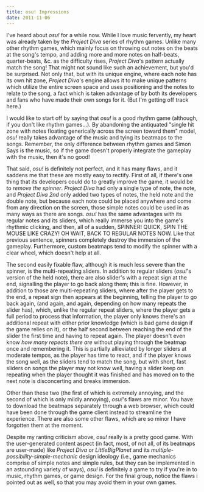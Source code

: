 ```yaml
---
title: osu! Impressions
date: 2011-11-06
---
```


I've heard about <i>osu!</i> for a while now.  While I love music
fervently, my heart was already taken by the <i>Project Diva</i> series
of rhythm games.  Unlike many other rhythm games, which mainly focus on
throwing out notes on the beats at the song's tempo, and adding more and
more notes on half-beats, quarter-beats, &c. as the difficulty rises,
<i>Project Diva</i>'s pattern actually match the song!  That might not
sound like such an achievement, but you'd be surprised.  Not only that,
but with its unique engine, where each note has its own hit zone,
<i>Project Diva</i>'s engine allows it to make unique patterns which
utilize the entire screen space and uses positioning and the notes to
relate to the song, a fact which is taken advantage of by both its
developers and fans who have made their own songs for it. (But I'm
getting off track here.)

I would like to start off by saying that <i>osu!</i> is a good rhythm
game (although, if you don't like rhythm games...).  By abandoning the
antiquated "single hit zone with notes floating generically across the
screen toward them" model, <i>osu!</i> really takes advantage of the
music and tying its beatmaps to the songs.  Remember, the only
difference between rhythm games and Simon Says is the music, so if the
game doesn't properly integrate the gameplay with the music, then it's
no good!

That said, <i>osu!</i> is definitely not perfect, and it has many flaws,
and it saddens me that these are mostly easy to rectify.  First of all,
if there's one thing that its developers could do to greatly improve the
game, it would be to <i>remove the spinner</i>.  <i>Project Diva</i> had
only a single type of note, the note, and <i>Project Diva 2nd</i> only
added two types of notes, the held note and the double note, but because
each note could be placed anywhere and come from any direction on the
screen, those simple notes could be used in as many ways as there are
songs.  <i>osu!</i> has the same advantages with its regular notes and
its sliders, which really immerse you into the game's rhythmic clicking,
and then, all of a sudden, SPINNER! QUICK, SPIN THE MOUSE LIKE CRAZY! OH
WAIT, BACK TO REGULAR NOTES NOW.  Like that previous sentence, spinners
completely destroy the immersion of the gameplay.  Furthermore, custom
beatmaps tend to modify the spinner with a clear wheel, which doesn't
help at all.

The second easily fixable flaw, although it is much less severe than the
spinner, is the multi-repeating sliders.  In addition to regular sliders
(<i>osu!</i>'s version of the held note), there are also slider's with a
repeat sign at the end, signalling the player to go back along them;
this is fine.  However, in addition to those are multi-repeating
sliders, where after the player gets to the end, a repeat sign then
appears at the beginning, telling the player to go back again, (and
again, and again, depending on how many repeats the slider has), which,
unlike the regular repeat sliders, where the player gets a full period
to process that information, the player only knows there's an additional
repeat with either prior knowledge (which is bad game design if the game
relies on it), or the half second between reaching the end of the slider
the first time and having to repeat again.  The player doesn't even know
<i>how many repeats there are</i> without playing through the beatmap
once and remembering it.  This is partially allieviated by longer
sliders at moderate tempos, as the player has time to react, and if the
player knows the song well, as the sliders tend to match the song, but
with short, fast sliders on songs the player may not know well, having a
slider keep on repeating when the player thought it was finished and has
moved on to the next note is disconcerting and breaks immersion.

Other than these two (the first of which is extremely annoying, and the
second of which is only mildly annoying), <i>osu!</i>'s flaws are minor.
You have to download the beatmaps separately through a web browser,
which could have been done through the game client instead to streamline
the experience.  There are also some other flaws, which are so minor I
have forgotten them at the moment.

Despite my ranting criticism above, <i>osu!</i> really is a pretty good
game.  With the user-generated content aspect (in fact, most, of not
all, of its beatmaps are user-made) like <i>Project Diva</i> or
<i>LittleBigPlanet</i> and its
<i>multiple-possibility-simple-mechanic</i> design ideology (i.e., game
mechanics comprise of simple notes and simple rules, but they can be
implemented in an astounding variety of ways), <i>osu!</i> is definitely
a game to try if you're in to music, rhythm games, or game design.  For
the final group, notice the flaws i pointed out as well, so that you may
avoid them in your own games.
